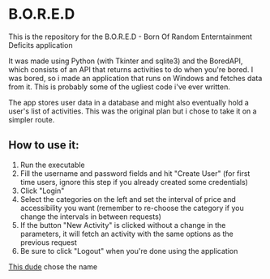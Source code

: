 # B.O.R.E.D
This is the repository for the B.O.R.E.D - Born Of Random Enterntainment Deficits application

It was made using Python (with Tkinter and sqlite3) and the BoredAPI, which consists of an API that returns activities to do when you're bored. I was bored, so i made an application that runs on Windows and fetches data from it. This is probably some of the ugliest code i've ever written.

The app stores user data in a database and might also eventually hold a user's list of activities. This was the original plan but i chose to take it on a simpler route.

## How to use it:

1. Run the executable
2. Fill the username and password fields and hit "Create User" (for first time users, ignore this step if you already created some credentials)
3. Click "Login"
4. Select the categories on the left and set the interval of price and accessibility you want (remember to re-choose the category if you change the intervals in between requests)
5. If the button "New Activity" is clicked without a change in the parameters, it will fetch an activity with the same options as the previous request
6. Be sure to click "Logout" when you're done using the application

[This dude](https://github.com/RafaelCS-Aula) chose the name
